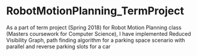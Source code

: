 # RobotMotionPlanning_TermProject
As a part of term project (Spring 2018) for Robot Motion Planning class (Masters coursework for Computer Science), I have implemented Reduced Visibility Graph, path finding algorithm for a parking space scenario with parallel and reverse parking slots for a car
